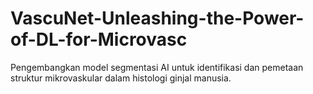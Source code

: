 # VascuNet-Unleashing-the-Power-of-DL-for-Microvasc
Pengembangkan model segmentasi AI untuk identifikasi dan pemetaan struktur mikrovaskular dalam histologi ginjal manusia.

